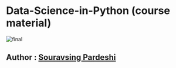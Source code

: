 # Data-Science-in-Python (course material)
![final](https://user-images.githubusercontent.com/63045639/99227317-12ce5800-2811-11eb-8ef2-4b0efab7954f.png)
<b><h2>Author : <a href="https://github.com/souravsingpardeshi">Souravsing Pardeshi </a></h2>


